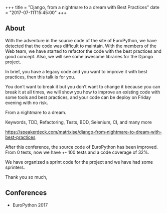 +++
title = "Django, from a nightmare to a dream with Best Practices"
date = "2017-07-11T15:45:00"
+++

## About

With the adventure in the source code of the site of EuroPython, we have detected that the code was difficult to maintain. With the members of the Web team, we have started to refactor the code with the best practices and good concept. Also, we will see some awesome libraries for the Django project.

In brief, you have a legacy code and you want to improve it with best practices, then this talk is for you.

You don’t want to break it but you don’t want to change it because you can break it at all times, we will show you how to improve an existing code with some tools and best practices, and your code can be deploy on Friday evening with no risk.

From a nightmare to a dream.

Keywords, TDD, Refactoring, Tests, BDD, Selenium, CI, and many more

<script async class="speakerdeck-embed" data-id="b0a298d07c2142d8bbe7656b330834e4" data-ratio="1.33159947984395" src="//speakerdeck.com/assets/embed.js"></script>

https://speakerdeck.com/matrixise/django-from-nightmare-to-dream-with-best-practices

After this conference, the source code of EuroPython has been improved. From 0 tests, now we have +- 100 tests and a code coverage of 32%.

We have organized a sprint code for the project and we have had some sprinters.

Thank you so much,

## Conferences

* EuroPython 2017
